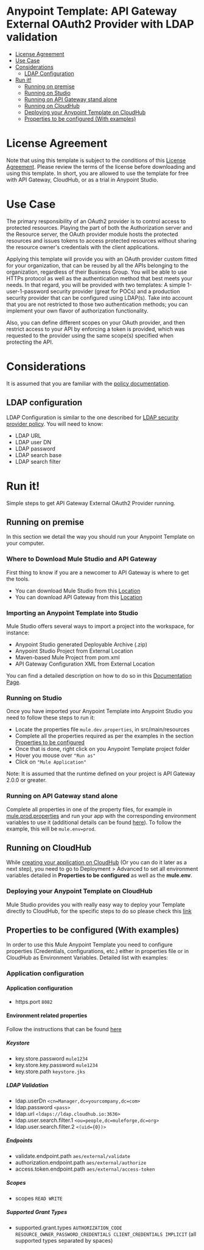 # Anypoint Template: API Gateway External OAuth2 Provider with LDAP validation

+ [License Agreement](#licenseagreement)
+ [Use Case](#usecase)
+ [Considerations](#considerations)
	* [LDAP Configuration](#ldapconfig)
+ [Run it!](#runit)
	* [Running on premise](#runonopremise)
	* [Running on Studio](#runonstudio)
	* [Running on API Gateway stand alone](#runonmuleesbstandalone)
	* [Running on CloudHub](#runoncloudhub)
	* [Deploying your Anypoint Template on CloudHub](#deployingyouranypointtemplateoncloudhub)
	* [Properties to be configured (With examples)](#propertiestobeconfigured)

# License Agreement <a name="licenseagreement"/>
Note that using this template is subject to the conditions of this [License Agreement](AnypointTemplateLicense.pdf).
Please review the terms of the license before downloading and using this template. In short, you are allowed to use the template for free with API Gateway, CloudHub, or as a trial in Anypoint Studio.

# Use Case <a name="usecase"/>
The primary responsibility of an OAuth2 provider is to control access to protected resources. Playing the part of both the Authorization server and the Resource server, the OAuth provider module hosts the protected resources and issues tokens to access protected resources without sharing the resource owner's credentials with the client applications. 

Applying this template will provide you with an OAuth provider custom fitted for your organization, that can be reused by all the APIs belonging to the organization, regardless of their Business Group. You will be able to use HTTPs protocol as well as the authentication method that best meets your needs. In that regard, you will be provided with two templates: A simple 1-user-1-password security provider (great for POCs) and a production security provider that can be configured using LDAP(s). Take into account that you are not restricted to those two authentication methods; you can implement your own flavor of authorization functionality.

Also, you can define different scopes on your OAuth provider, and then restrict access to your API by enforcing a token is provided, which was requested to the provider using the same scope(s) specified when protecting the API.

# Considerations <a name="considerations"/>
It is assumed that you are familiar with the [policy documentation](http://www.mulesoft.org/documentation/display/current/External+OAuth+2.0+Token+Validation+Policy).

## LDAP configuration <a name="ldapconfig"/>
LDAP Configuration is similar to the one described for [LDAP security provider policy](http://www.mulesoft.org/documentation/display/current/Setting+up+LDAP+Provider+for+Spring+Security). You will need to know:
* LDAP URL
* LDAP user DN
* LDAP password
* LDAP search base 
* LDAP search filter

# Run it! <a name="runit"/>
Simple steps to get API Gateway External OAuth2 Provider running.

## Running on premise <a name="runonopremise"/>
In this section we detail the way you should run your Anypoint Template on your computer.

### Where to Download Mule Studio and API Gateway
First thing to know if you are a newcomer to API Gateway is where to get the tools.

+ You can download Mule Studio from this [Location](http://www.mulesoft.com/platform/mule-studio)
+ You can download API Gateway from this [Location](https://www.mulesoft.com/ty/dl/api-gateway)

### Importing an Anypoint Template into Studio
Mule Studio offers several ways to import a project into the workspace, for instance: 

+ Anypoint Studio generated Deployable Archive (.zip)
+ Anypoint Studio Project from External Location
+ Maven-based Mule Project from pom.xml
+ API Gateway Configuration XML from External Location

You can find a detailed description on how to do so in this [Documentation Page](http://www.mulesoft.org/documentation/display/current/Importing+and+Exporting+in+Studio).

### Running on Studio <a name="runonstudio"/>
Once you have imported your Anypoint Template into Anypoint Studio you need to follow these steps to run it:

+ Locate the properties file `mule.dev.properties`, in src/main/resources
+ Complete all the properties required as per the examples in the section [Properties to be configured](#propertiestobeconfigured)
+ Once that is done, right click on you Anypoint Template project folder 
+ Hover you mouse over `"Run as"`
+ Click on  `"Mule Application"`

Note: It is assumed that the runtime defined on your project is API Gateway 2.0.0 or greater.

### Running on API Gateway stand alone <a name="runonmuleesbstandalone"/>
Complete all properties in one of the property files, for example in [mule.prod.properties](../master/src/main/resources/mule.prod.properties) and run your app with the corresponding environment variables to use it (additional details can be found [here](http://www.mulesoft.org/documentation/display/current/current/Configuring+an+API+Gateway)). To follow the example, this will be `mule.env=prod`. 

## Running on CloudHub <a name="runoncloudhub"/>
While [creating your application on CloudHub](http://www.mulesoft.org/documentation/display/current/Hello+World+on+CloudHub) (Or you can do it later as a next step), you need to go to Deployment > Advanced to set all environment variables detailed in **Properties to be configured** as well as the **mule.env**.

### Deploying your Anypoint Template on CloudHub <a name="deployingyouranypointtemplateoncloudhub"/>
Mule Studio provides you with really easy way to deploy your Template directly to CloudHub, for the specific steps to do so please check this [link](http://www.mulesoft.org/documentation/display/current/Deploying+Mule+Applications#DeployingMuleApplications-DeploytoCloudHub)

## Properties to be configured (With examples) <a name="propertiestobeconfigured"/>
In order to use this Mule Anypoint Template you need to configure properties (Credentials, configurations, etc.) either in properties file or in CloudHub as Environment Variables. Detailed list with examples:
### Application configuration
#### Application configuration
+ https.port `8082`

#### Environment related properties
Follow the instructions that can be found [here](http://www.mulesoft.org/documentation/display/current/Walkthrough+Deploy+to+Gateway)

##### Keystore

+ key.store.password `mule1234`
+ key.store.key.password `mule1234`
+ key.store.path `keystore.jks`

##### LDAP Validation

+ ldap.userDn `<cn=Manager,dc=yourcompany,dc=com>`
+ ldap.password `<pass>`
+ ldap.url `<ldaps://ldap.cloudhub.io:3636>`
+ ldap.user.search.filter.1 `<ou=people,dc=muleforge,dc=org>`
+ ldap.user.search.filter.2 `<(uid={0})>`

##### Endpoints

+ validate.endpoint.path `aes/external/validate`
+ authorization.endpoint.path `aes/external/authorize`
+ access.token.endpoint.path `aes/external/access-token`

##### Scopes

+ scopes `READ WRITE`

##### Supported Grant Types

+ supported.grant.types `AUTHORIZATION_CODE RESOURCE_OWNER_PASSWORD_CREDENTIALS CLIENT_CREDENTIALS IMPLICIT` (all supported types separated by spaces)

